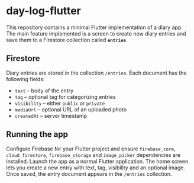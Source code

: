 # day-log-flutter

This repository contains a minimal Flutter implementation of a diary app. The main feature implemented is a screen to create new diary entries and save them to a Firestore collection called **`entries`**.

## Firestore

Diary entries are stored in the collection `/entries`. Each document has the following fields:

- `text` – body of the entry
- `tag` – optional tag for categorizing entries
- `visibility` – either `public` or `private`
- `mediaUrl` – optional URL of an uploaded photo
- `createdAt` – server timestamp

## Running the app

Configure Firebase for your Flutter project and ensure `firebase_core`, `cloud_firestore`, `firebase_storage` and `image_picker` dependencies are installed. Launch the app as a normal Flutter application. The home screen lets you create a new entry with text, tag, visibility and an optional image. Once saved, the entry document appears in the `/entries` collection.
